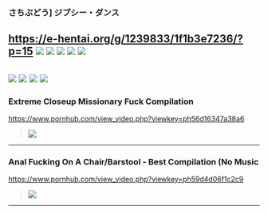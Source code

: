 ### さちぶどう] ジプシー・ダンス
https://e-hentai.org/g/1239833/1f1b3e7236/?p=15
![](http://107.172.90.153:8080/h/1e3e24fc29955084dfb7b3491729723a21b22057-343210-1200-1800-jpg/keystamp=1533455700-4dc690d8e4;fileindex=61438236;xres=org/M_1_104A8686.jpg)
![](http://162.248.245.218:33333/h/1397bd0679d5b4a3ed59ad7b79ed46e42d51c527-264059-1200-1800-jpg/keystamp=1533456000-6a48cbd9d4;fileindex=61438440;xres=org/M_2_104A0753.jpg)
![](http://144.172.69.205:6112/h/a0961375b3a2fa2ab7baa16c6c0e1c74bfc3bc12-128204-1200-1800-jpg/keystamp=1533454800-c2e102d2e0;fileindex=61438856;xres=org/M_4_104A0619.jpg)
![](http://73.77.169.142:60000/h/a0961375b3a2fa2ab7baa16c6c0e1c74bfc3bc12-128204-1200-1800-jpg/keystamp=1533459300-6009e45e35;fileindex=61438856;xres=org/M_4_104A0619.jpg)
![](http://185.185.251.119:2112/h/c7f518a067d8f72b4908a61c8bc32d92fa436d57-147785-1200-1800-jpg/keystamp=1533454800-0e530873bb;fileindex=61438862;xres=org/M_4_104A0669.jpg)
---
![](http://54.36.151.63:10069/h/1fef2c5eed0589bd73e12a39c0b2a9bed331a854-189003-1280-1707-jpg/keystamp=1533459600-ff96d56929;fileindex=60949305;xres=1280/028.jpg)
![](http://35.231.30.202:5633/h/c87325070d8321e95d518431b625048853ecc5bf-196976-1280-1707-jpg/keystamp=1533459600-fa3f50eb8d;fileindex=60949303;xres=1280/026.jpg)
![](http://204.12.211.194:1038/h/e9025f81a9ba44064386592205fd0112997f4065-170227-1280-1707-jpg/keystamp=1533459600-c86bf49816;fileindex=60949306;xres=1280/029.jpg)
![](http://162.195.242.244:1024/h/d7182bf13103026aaa75dd8850089dd45863fa12-175669-1280-1707-jpg/keystamp=1533459600-9ffa852b63;fileindex=60949307;xres=1280/030.jpg)
---
### Extreme Closeup Missionary Fuck Compilation
https://www.pornhub.com/view_video.php?viewkey=ph56d16347a38a6
>![](https://di.phncdn.com/videos/201602/27/69696401/original/(m=ecuKGgaaaa)(mh=p4R1yY45ICsGEmYg)2.jpg)
---
### Anal Fucking On A Chair/Barstool - Best Compilation (No Music
https://www.pornhub.com/view_video.php?viewkey=ph59d4d06f1c2c9
>![](https://ci.phncdn.com/videos/201710/04/135492311/thumbs_95/(m=ecuKGgaaaa)(mh=NiUP2QaLUWndcovo)16.jpg)
---